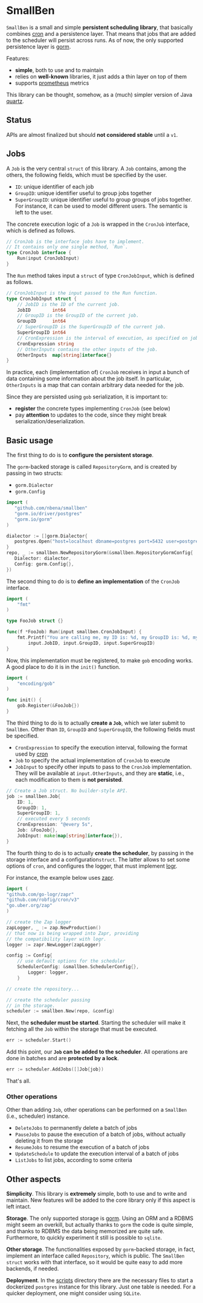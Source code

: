 # SmallBen

`SmallBen` is a small and simple **persistent scheduling library**, that basically
combines [cron](https://github.com/robfig/cron/v3) and a persistence layer. That means that jobs that are added to the
scheduler will persist across runs. As of now, the only supported persistence layer is [gorm](https://gorm.io/).

Features:

- **simple**, both to use and to maintain
- relies on **well-known** libraries, it just adds a thin layer on top of them
- supports [prometheus](https://prometheus.io/) metrics

This library can be thought, somehow, as a (much) simpler version of Java [quartz](http://www.quartz-scheduler.org/).

## Status

APIs are almost finalized but should **not considered stable** until a `v1`.

## Jobs

A `Job` is the very central `struct` of this library. A `Job` contains, among the others, the following fields, which
must be specified by the user.

- `ID`: unique identifier of each job
- `GroupID`: unique identifier useful to group jobs together
- `SuperGroupID`: unique identifier useful to group groups of jobs together. For instance, it can be used to model
  different users. The semantic is left to the user.

The concrete execution logic of a `Job` is wrapped in the `CronJob` interface, which is defined as follows.

```go
// CronJob is the interface jobs have to implement.
// It contains only one single method, `Run`.
type CronJob interface {
	Run(input CronJobInput)
}
```

The `Run` method takes input a `struct` of type `CronJobInput`, which is defined as follows.

```go
// CronJobInput is the input passed to the Run function.
type CronJobInput struct {
    // JobID is the ID of the current job.
    JobID        int64
    // GroupID is the GroupID of the current job.
    GroupID      int64
    // SuperGroupID is the SuperGroupID of the current job.
    SuperGroupID int64
    // CronExpression is the interval of execution, as specified on job creation.
    CronExpression string
    // OtherInputs contains the other inputs of the job.
    OtherInputs  map[string]interface{}
}
```

In practice, each (implementation of) `CronJob` receives in input a bunch of data containing some information about the
job itself. In particular, `OtherInputs` is a map that can contain arbitrary data needed for the job.

Since they are persisted using `gob` serialization, it is important to:

- **register** the concrete types implementing `CronJob` (see below)
- pay **attention** to updates to the code, since they might break serialization/deserialization.

 ## Basic usage
 
 The first thing to do is to **configure the persistent storage**. 
 
 The `gorm`-backed storage is called `RepositoryGorm`, and is created by passing in two structs:
 
 - `gorm.Dialector`
 - `gorm.Config`
 
 ```go
import (
    "github.com/nbena/smallben"
	"gorm.io/driver/postgres"
	"gorm.io/gorm"    
)

dialector := []gorm.Dialector{
    postgres.Open("host=localhost dbname=postgres port=5432 user=postgres password=postgres")
}
repo, _ := smallben.NewRepositoryGorm(&smallben.RepositoryGormConfig{
    Dialector: dialector,
    Config: gorm.Config{},
})
```

The second thing to do is to **define an implementation** of the `CronJob` interface.

```go
import (
    "fmt"
)

type FooJob struct {}

func(f *FooJob) Run(input smallben.CronJobInput) {
    fmt.Printf("You are calling me, my ID is: %d, my GroupID is: %d, my SuperGroupID is: %d\n",
        input.JobID, input.GroupID, input.SuperGroupID)
}
```

Now, this implementation must be registered, to make `gob` encoding works. A good place to do it is in the `init()`
function.

```go
import (
    "encoding/gob"
)

func init() {
    gob.Register(&FooJob{})
}
```

The third thing to do is to actually **create a `Job`**, which we later submit to `SmallBen`. Other than `ID`, `GroupID`
and `SuperGroupID`, the following fields must be specified.

- `CronExpression` to specify the execution interval, following the format used by [cron](https://github.com/robfig/cron/v3)
- `Job` to specify the actual implementation of `CronJob` to execute
- `JobInput` to specify other inputs to pass to the `CronJob` implementation. They will be available at `input.OtherInputs`, and they are **static**, i.e., each modification to them is **not persisted**. 

```go
// Create a Job struct. No builder-style API.
job := smallben.Job{
    ID: 1,
    GroupID: 1,
    SuperGroupID: 1,
    // executed every 5 seconds
    CronExpression: "@every 5s",
    Job: &FooJob{},
    JobInput: make(map[string]interface{}),
}
```

The fourth thing to do is to actually **create the scheduler**, by passing in the storage interface and a
configuration`struct`. The latter allows to set some options of `cron`, and configures the logger, that must
implement [logr](https://github.com/go-logr/logr).

For instance, the example below uses [zapr](https://github.com/go-logr/zapr).

```go
import (
"github.com/go-logr/zapr"
"github.com/robfig/cron/v3"
"go.uber.org/zap"
)

// create the Zap logger
zapLogger, _ := zap.NewProduction()
// that now is being wrapped into Zapr, providing
// the compatibility layer with logr.
logger := zapr.NewLogger(zapLogger)

config := Config{
    // use default options for the scheduler
    SchedulerConfig: &smallben.SchedulerConfig{},
        Logger: logger,
    }

// create the repository...

// create the scheduler passing
// in the storage.
scheduler := smallben.New(repo, &config)
```

Next, the **scheduler must be started**. Starting the scheduler will make it fetching all the `Job` within the storage that must be executed.

```go
err := scheduler.Start()
```

Add this point, our **`Job` can be added to the scheduler**. All operations are done in batches and are **protected by a lock**.

```go
err := scheduler.AddJobs([]Job{job})
```

That's all.

### Other operations

Other than adding `Job`, other operations can be performed on a `SmallBen` (i.e., scheduler) instance.

- `DeleteJobs` to permanently delete a batch of jobs
- `PauseJobs` to pause the execution of a batch of jobs, without actually deleting it from the storage
- `ResumeJobs` to resume the execution of a batch of jobs
- `UpdateSchedule` to update the execution interval of a batch of jobs
- `ListJobs` to list jobs, according to some criteria

## Other aspects

**Simplicity**. This library is **extremely** simple, both to use and to write and maintain. New features will be added to the core library only if this aspect is left intact.

**Storage**. The only supported storage is [gorm](https://gorm.io). Using an ORM and a RDBMS might seem an overkill, but actually thanks to `gorm` the code is quite simple, and thanks to RDBMS the data being memorized are quite safe. Furthermore, to quickly experiment it still is possible to `sqlite`.

**Other storage**. The functionalities exposed by `gorm`-backed storage, in fact, implement an interface called `Repository`, which is public. The `SmallBen` `struct` works with that interface, so it would be quite easy to add more backends, if needed.

**Deployment**. In the [scripts](scripts) directory there are the necessary files to start a dockerized `postgres` instance for this library. Just one table is needed. For a quicker deployment, one might consider using `SQLite`.
